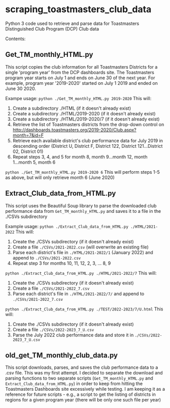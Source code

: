 # scraping_toastmasters_club_data
Python 3 code used to retrieve and parse data for Toastmasters Distinguished Club Program (DCP) Club data

Contents:
## Get_TM_monthly_HTML.py
This script copies the club information for all Toastmasters Districts for a single 'program year' from the DCP dashboards site.
The Toastmasters program year starts on July 1 and ends on June 30 of the next year.
For example, program year '2019-2020' started on July 1 2019 and ended on June 30 2020.

Exampe usage: 
  `python ./Get_TM_monthly_HTML.py 2019-2020`
  This will:
  1. Create a subdirectory ./HTML  (if it doesn't already exist)
  2. Create a subdirectory ./HTML/2019-2020  (if it doesn't already exist)
  3. Create a subdirectory ./HTML/2019-2020/7  (if it doesn't already exist)
  4. Retrieve the list of Toastmasters districts from the drop-down control on
     http://dashboards.toastmasters.org/2019-2020/Club.aspx?month=7&id=F
  5. Retrieve each available district's club performance data for July 2019 in descending order
     (District U, District F, District 122, District 121...District 02, District 01)
  6. Repeat steps 3, 4, and 5 for month 8, month 9...month 12, month 1...month 5, month 6

  `python ./Get_TM_monthly_HTML.py 2019-2020 6`
  This will perform steps 1-5 as above, but will only retrieve month 6 (June 2020)


## Extract_Club_data_from_HTML.py
This script uses the Beautiful Soup library to parse the downloaded club performance data 
from `Get_TM_monthly_HTML.py` and saves it to a file in the ./CSVs subdirectory

Example usage:
  `python ./Extract_Club_data_from_HTML.py ./HTML/2021-2022`
  This will:
  1. Create the ./CSVs subdirectory (if it doesn't already exist)
  2. Create a file `./CSVs/2021-2022.csv` (will overwrite an existing file)
  3. Parse each district's file in `./HTML/2021-2022/1` (January 2022) 
     and append to `./CSVs/2021-2022.csv`
  4. Repeat step 3 for months 10, 11, 12, 2, 3, ... 8, 9

  `python ./Extract_Club_data_from_HTML.py ./HTML/2021-2022/7`
  This will:
  1. Create the ./CSVs subdirectory (if it doesn't already exist)
  2. Create a file `./CSVs/2021-2022_7.csv`
  3. Parse each district's file in `./HTML/2021-2022/7/`
     and append to `./CSVs/2021-2022_7.csv`

  `python ./Extract_Club_data_from_HTML.py ./TEST/2022-2023/7/U.html`
  This will: 
  1. Create the ./CSVs subdirectory (if it doesn't already exist)
  2. Create a file `./CSVs/2022-2023_7_U.csv`
  3. Parse the July 2022 club performance data and store it in `./CSVs/2022-2023_7_U.csv`


  ## old_get_TM_monthly_club_data.py
  This script downloads, parses, and saves the club performance data to a .csv file.
  This was my first attempt. I decided to separate the download and parsing functions
  to two separate scripts (`Get_TM_monthly_HTML.py` and `Extract_Club_data_from_HTML.py`)
  in order to keep from hitting the Toastmasters Dashboards site excessively while testing.
  I am keeping it as a reference for future scripts - e.g., a script to get the listing of
  districts in regions for a given program year (there will be only one such file per year) 